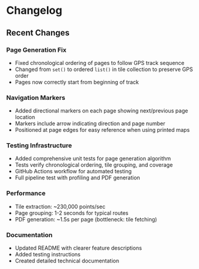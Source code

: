 # Changelog

## Recent Changes

### Page Generation Fix
- Fixed chronological ordering of pages to follow GPS track sequence
- Changed from `set()` to ordered `list()` in tile collection to preserve GPS order
- Pages now correctly start from beginning of track

### Navigation Markers
- Added directional markers on each page showing next/previous page location
- Markers include arrow indicating direction and page number
- Positioned at page edges for easy reference when using printed maps

### Testing Infrastructure
- Added comprehensive unit tests for page generation algorithm
- Tests verify chronological ordering, tile grouping, and coverage
- GitHub Actions workflow for automated testing
- Full pipeline test with profiling and PDF generation

### Performance
- Tile extraction: ~230,000 points/sec
- Page grouping: 1-2 seconds for typical routes
- PDF generation: ~1.5s per page (bottleneck: tile fetching)

### Documentation
- Updated README with clearer feature descriptions
- Added testing instructions
- Created detailed technical documentation
